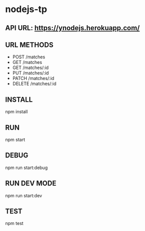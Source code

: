 # nodejs-tp

## API URL: https://ynodejs.herokuapp.com/

## URL METHODS
- POST /matches		
- GET /matches		
- GET /matches/:id		
- PUT /matches/:id		
- PATCH	/matches/:id		
- DELETE /matches/:id	

## INSTALL
npm install

## RUN
npm start

## DEBUG
npm run start:debug

## RUN DEV MODE
npm run start:dev

## TEST
npm test
